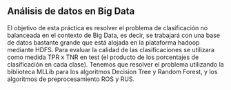 ## Análisis de datos en Big Data
El objetivo de esta práctica es resolver el problema de clasificación no balanceada en el contexto de Big Data, es decir, se trabajará con una base de datos bastante grande que está alojada en la plataforma hadoop mediante HDFS. Para evaluar la calidad de las clasificaciones se utilizara como medida TPR x TNR en test (el producto de los porcentajes de clasificación en cada clase). Tenemos que resolver el problema utilizando la biblioteca MLLib para los algoritmos Decision Tree y Random Forest, y los algoritmos de preprocesamiento ROS y RUS.
